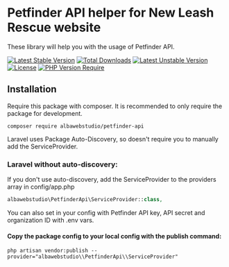 # Petfinder API helper for New Leash Rescue website

These library will help you with the usage of Petfinder API.

[![Latest Stable Version](http://poser.pugx.org/albawebstudio/petfinder-api/v)](https://packagist.org/packages/albawebstudio/petfinder-api) 
[![Total Downloads](http://poser.pugx.org/albawebstudio/petfinder-api/downloads)](https://packagist.org/packages/albawebstudio/petfinder-api) 
[![Latest Unstable Version](http://poser.pugx.org/albawebstudio/petfinder-api/v/unstable)](https://packagist.org/packages/albawebstudio/petfinder-api) 
[![License](http://poser.pugx.org/albawebstudio/petfinder-api/license)](https://packagist.org/packages/albawebstudio/petfinder-api) 
[![PHP Version Require](http://poser.pugx.org/albawebstudio/petfinder-api/require/php)](https://packagist.org/packages/albawebstudio/petfinder-api)

## Installation

Require this package with composer. It is recommended to only require the package for development.

```shell
composer require albawebstudio/petfinder-api
```

Laravel uses Package Auto-Discovery, so doesn't require you to manually add the ServiceProvider.

### Laravel without auto-discovery:

If you don't use auto-discovery, add the ServiceProvider to the providers array in config/app.php

```php
albawebstudio\PetfinderApi\ServiceProvider::class,
```

You can also set in your config with Petfinder API key, API secret and organization ID with .env vars.

#### Copy the package config to your local config with the publish command:

```shell
php artisan vendor:publish --provider="albawebstudio\\PetfinderApi\\ServiceProvider"
```
